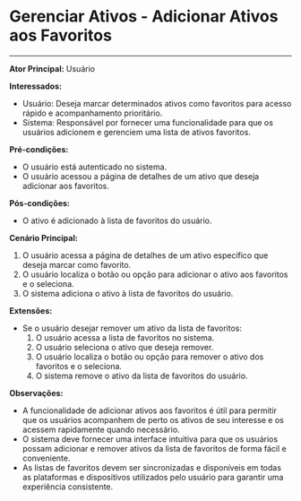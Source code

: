 # Gerenciar Ativos - Adicionar Ativos aos Favoritos
____

**Ator Principal:** Usuário

**Interessados:**
- Usuário: Deseja marcar determinados ativos como favoritos para acesso rápido e acompanhamento prioritário.
- Sistema: Responsável por fornecer uma funcionalidade para que os usuários adicionem e gerenciem uma lista de ativos favoritos.

**Pré-condições:**
- O usuário está autenticado no sistema.
- O usuário acessou a página de detalhes de um ativo que deseja adicionar aos favoritos.

**Pós-condições:**
- O ativo é adicionado à lista de favoritos do usuário.

**Cenário Principal:**
1. O usuário acessa a página de detalhes de um ativo específico que deseja marcar como favorito.
2. O usuário localiza o botão ou opção para adicionar o ativo aos favoritos e o seleciona.
3. O sistema adiciona o ativo à lista de favoritos do usuário.

**Extensões:**
- Se o usuário desejar remover um ativo da lista de favoritos:
    1. O usuário acessa a lista de favoritos no sistema.
    2. O usuário seleciona o ativo que deseja remover.
    3. O usuário localiza o botão ou opção para remover o ativo dos favoritos e o seleciona.
    4. O sistema remove o ativo da lista de favoritos do usuário.

**Observações:**
- A funcionalidade de adicionar ativos aos favoritos é útil para permitir que os usuários acompanhem de perto os ativos de seu interesse e os acessem rapidamente quando necessário.
- O sistema deve fornecer uma interface intuitiva para que os usuários possam adicionar e remover ativos da lista de favoritos de forma fácil e conveniente.
- As listas de favoritos devem ser sincronizadas e disponíveis em todas as plataformas e dispositivos utilizados pelo usuário para garantir uma experiência consistente.